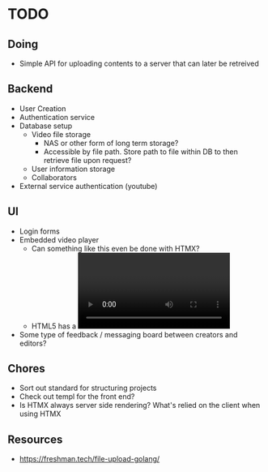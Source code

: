 # TODO

## Doing
- Simple API for uploading contents to a server that can later be retreived

## Backend
- User Creation
- Authentication service
- Database setup
    - Video file storage
        - NAS or other form of long term storage?
        - Accessible by file path. Store path to file within DB to then retrieve file upon request?
    - User information storage
    - Collaborators
- External service authentication (youtube)

## UI
- Login forms
- Embedded video player
    - Can something like this even be done with HTMX?
    - HTML5 has a <video> element
        - https://www.w3schools.com/html/html5_video.asp
- Some type of feedback / messaging board between creators and editors?

## Chores
- Sort out standard for structuring projects
- Check out templ for the front end?
- Is HTMX always server side rendering? What's relied on the client when using HTMX

## Resources
- https://freshman.tech/file-upload-golang/
